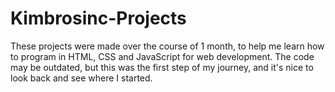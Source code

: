 # Kimbrosinc-Projects

These projects were made over the course of 1 month, to help me learn how to program in HTML, CSS and JavaScript for web development. The code may be outdated, but this was the first step of my journey, and it's nice to look back and see where I started.
